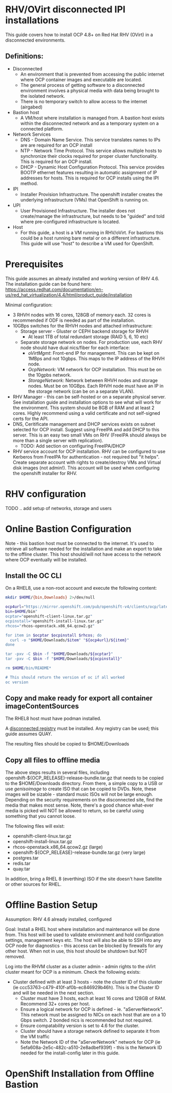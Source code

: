 RHV/OVirt disconnected IPI installations
========================================

This guide covers how to install OCP 4.8+ on Red Hat RHV (OVirt) in a disconnected environments.

Definitions:
------------

-	Disconnected
	-	An environment that is prevented from accessing the public internet where OCP container images and executable are located.
	-	The general process of getting software to a disconnected environment involves a physical media with data being brought to the isolated network.
	-	There is no temporary switch to allow access to the internet (airgabed)
-	Bastion host
	-	A VM/host where installation is managed from. A bastion host exists within the disconnected network and as a temporary system on a connected platform.
-	Network Services
	-	DNS - Domain Name Service. This service translates names to IPs are are required for an OCP install
	-	NTP - Network Time Protocol. This service allows multiple hosts to synchronize their clocks required for proper cluster functionality. This is required for an OCP install.
	-	DHCP - Dynamic Host Configuration Protocol. This service provides BOOTP ethernet features resulting in automatic assignment of IP addresses for hosts. This is required for OCP installs using the IPI method.
-	IPI
	-	Installer Provision Infrastructure. The openshift installer creates the underlying infrastructure (VMs) that OpenShift is running on.
-	UPI
	-	User Provisioned Infrastructure. The installer does not create/manage the infrastructure, but needs to be "guided" and told where pre-configured infrastructure is located.
- Host
  + For this guide, a host is a VM running in RHV/oVirt. For bastions this could be a host running bare metal or on a different infrastructure. This guide will use "host" to describe a VM used for OpenShift.

# Prerequisites

This guide assumes an already installed and working version of RHV 4.6. The installation guide can be found here: https://access.redhat.com/documentation/en-us/red_hat_virtualization/4.4/html/product_guide/installation

Minimal configuration:
* 3 RHVH nodes with 16 cores, 128GB of memory each. 32 cores is recommended if ODF is needed as part of the installation.
* 10GBps switches for the RHVH nodes and attached infrastructure:
  - Storage server - Gluster or CEPH backend storage for RHVH
    - At least 1TB of total redundant storage (RAID 5, 6, 10 etc)
  - Separate storage network on nodes. For production use, each RHV node should have dual nics/fiber for each interface:
    - *oVirtMgmt*: Front-end IP for management. This can be kept on 1MBps and not 10gbps. This maps to the IP address of the RHVH node.
    - *OcpNetwork*: VM network for OCP installation. This must be on the 10gpbs network.
    - *StorageNetwork*: Network between RHVH nodes and storage nodes. Must be on 10GBps. Each RHVH node must have an IP in the storage network (can be on a separate VLAN).
* RHV Manager - this can be self-hosted or on a separate physical server. See installation guide and installation options to see what will work for the environment. This system should be 8GB of RAM and at least 2 cores. Highly recommend using a valid certificate and not self-signed certs for the API.
* DNS, Ceritificate management and DHCP services exists on subnet selected for OCP install. Suggest using FreeIPA and add DHCP to this server. This is an easy two small VMs on RHV (FreeIPA should always be more than a single server with replication).
  + TODO: Add section on configuring FreeIPA/DHCP
* RHV service account for OCP installation.  RHV can be configured to use Kerberos from FreeIPA for authentication - not required but "it helps". Create separate account with rights to create/destroy VMs and Virtual disk images (not admin!). This account will be used when configuring the openshift installer for RHV.

# RHV configuration

TODO .. add setup of networks, storage and users

# Online Bastion Configuration

Note - this bastion host must be connected to the internet. It's used to retrieve all software needed for the installation and make an export to take to the offline cluster. This host should/will not have access to the network where OCP eventually will be installed.

## Install the OC CLI
On a RHEL8, use a non-root account and execute the following content:

```bash
mkdir $HOME/{bin,Downloads} 2>/dev/null

ocp4url="https://mirror.openshift.com/pub/openshift-v4/clients/ocp/latest"
bin=$HOME/bin"
ocptar="openshift-client-linux.tar.gz"
ocpinstall="openshift-install-linux.tar.gz"
rhcos="rhcos-openstack.x86_64.qcow2.gz"

for item in $ocptar $ocpinstall $rhcos; do
  curl -o "$HOME/Downloads/$item" "${ocp4url}/${item}"
done

tar -pxv -C $bin -f "$HOME/Downloads/${ocptar}"
tar -pxv -C $bin -f "$HOME/Downloads/${ocpinstall}"

rm $HOME/bin/README*

# This should return the version of oc if all worked
oc version
```

## Copy and make ready for export all container imageContentSources

The RHEL8 host must have podman installed.

A [disconnected registry](appendix/disconnected-registry-standalone-quay.md) must be installed. Any registry can be used; this guide assumes QUAY.

The resulting files should be copied to $HOME/Downloads

## Copy all files to offline media

The above steps results in several files, including openshift-${OCP_RELEASE}-release-bundle.tar.gz that needs to be copied to the $HOME/Downloads directory. From there, a simple copy to a USB or use *genisoimage* to create ISO that can be copied to DVDs. Note, these images will be sizable - standard music ISOs will not be large enough. Depending on the security requirements on the disconnected site, find the media that makes most sense. Note, there's a good chance what-ever media is picked will NOT be allowed to return, so be careful using something that you cannot loose.

The following files will exist:
*  openshift-client-linux.tar.gz
*	 openshift-install-linux.tar.gz
*  rhcos-openstack.x86_64.qcow2.gz (large)
*  openshift-${OCP_RELEASE}-release-bundle.tar.gz (very large)
*  postgres.tar
*  redis.tar
*  quay.tar

In addition, bring a RHEL 8 (everthing) ISO if the site doesn't have Satellite or other sources for RHEL.

# Offline Bastion Setup

Assumption: RHV 4.6 already installed, configured

Goal: Install a RHEL host where installation and maintenance will be done from. This host will be used to validate environment and hold configuration settings, management keys etc. The host will also be able to SSH into any OCP node for diagnostics - this access can be blocked by firewalls for any other host. When not in use, this host should be shutdown but NOT removed.

Log into the RHVM cluster as a cluster admin - admin rights to the oVirt cluster meant for OCP is a minimum. Check the following exists:

* Cluster defined with at least 3 hosts - note the cluster ID of this cluster (ie ccc53763-c479-410f-af0b-ec846929b46h). This is the Cluster ID and will be needed in the next section.
	+ Cluster must have 3 hosts, each at least 16 cores and 128GB of RAM. Recommend 32+ cores per host.
	+ Ensure a logical network for OCP is defined - ie. "aServerNetwork". This network must be assigned to NICs on each host that are on a 10 Gbps switch. 2 bonded nics is recommended but not required.
	+ Ensure compatability version is set to 4.6 for the cluster.
	+ Cluster should have a storage network defined to separate it from the VM traffic
	+ Note the Network ID of the "aServerNetwork" network for OCP (ie 5efa608a-2e5c-482c-a510-2e8adbef939f) - this is the Network ID needed for the install-config later in this guide.




# OpenShift Installation from Offline Bastion
